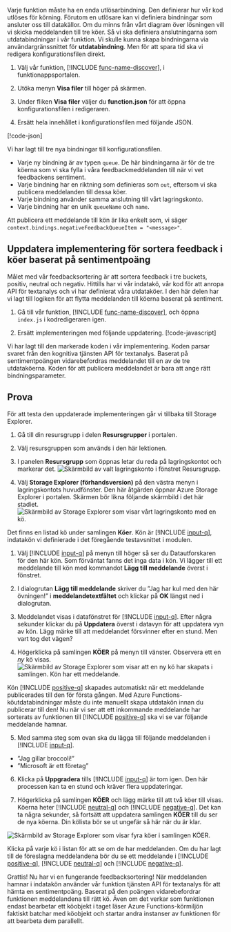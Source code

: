 Varje funktion måste ha en enda utlösarbindning. Den definierar hur vår kod utlöses för körning. Förutom en utlösare kan vi definiera bindningar som ansluter oss till datakällor. Om du minns från vårt diagram över lösningen vill vi skicka meddelanden till tre köer. Så vi ska definiera anslutningarna som utdatabindningar i vår funktion. Vi skulle kunna skapa bindningarna via användargränssnittet för **utdatabindning**. Men för att spara tid ska vi redigera konfigurationsfilen direkt.

1. Välj vår funktion, [!INCLUDE [func-name-discover](./func-name-discover.md)], i funktionappsportalen.

1. Utöka menyn **Visa filer** till höger på skärmen.

1. Under fliken **Visa filer** väljer du **function.json** för att öppna konfigurationsfilen i redigeraren.

1. Ersätt hela innehållet i konfigurationsfilen med följande JSON. 

[!code-json[](../code/function.json)]

Vi har lagt till tre nya bindningar till konfigurationsfilen.

- Varje ny bindning är av typen `queue`. De här bindningarna är för de tre köerna som vi ska fylla i våra feedbackmeddelanden till när vi vet feedbackens sentiment.
- Varje bindning har en riktning som definieras som `out`, eftersom vi ska publicera meddelanden till dessa köer.
- Varje bindning använder samma anslutning till vårt lagringskonto.
- Varje bindning har en unik `queueName` och `name`.

Att publicera ett meddelande till kön är lika enkelt som, vi säger `context.bindings.negativeFeedbackQueueItem = "<message>"`.

## <a name="update-implementation-to-sort-feedback-into-queues-based-on-sentiment-score"></a>Uppdatera implementering för sortera feedback i köer baserat på sentimentpoäng

Målet med vår feedbacksortering är att sortera feedback i tre buckets, positiv, neutral och negativ. Hittills har vi vår indatakö, vår kod för att anropa API för textanalys och vi har definierat våra utdataköer. I den här delen har vi lagt till logiken för att flytta meddelanden till köerna baserat på sentiment.

1. Gå till vår funktion, [!INCLUDE [func-name-discover](./func-name-discover.md)], och öppna `index.js` i kodredigeraren igen.

1. Ersätt implementeringen med följande uppdatering.
[!code-javascript[](../code/discover-sentiment+sort.js?highlight=25-48)]

Vi har lagt till den markerade koden i vår implementering. Koden parsar svaret från den kognitiva tjänsten API för textanalys. Baserat på sentimentpoängen vidarebefordras meddelandet till en av de tre utdataköerna. Koden för att publicera meddelandet är bara att ange rätt bindningsparameter.

## <a name="try-it-out"></a>Prova

För att testa den uppdaterade implementeringen går vi tillbaka till Storage Explorer. 

1. Gå till din resursgrupp i delen **Resursgrupper** i portalen.

1. Välj resursgruppen som används i den här lektionen.

1. I panelen **Resursgrupp** som öppnas letar du reda på lagringskontot och markerar det.
![Skärmbild av valt lagringskonto i fönstret Resursgrupp.](../media-draft/select-storage-account.png)

1. Välj **Storage Explorer (förhandsversion)** på den västra menyn i lagringskontots huvudfönster.  Den här åtgärden öppnar Azure Storage Explorer i portalen. Skärmen bör likna följande skärmbild i det här stadiet.
![Skärmbild av Storage Explorer som visar vårt lagringskonto med en kö.](../media-draft/storage-explorer-menu-inputq.png)

Det finns en listad kö under samlingen **Köer**. Kön är [!INCLUDE [input-q](./q-name-input.md)], indatakön vi definierade i det föregående testavsnittet i modulen.

1. Välj [!INCLUDE [input-q](./q-name-input.md)] på menyn till höger så ser du Datautforskaren för den här kön. Som förväntat fanns det inga data i kön. Vi lägger till ett meddelande till kön med kommandot **Lägg till meddelande** överst i fönstret. 

1. I dialogrutan **Lägg till meddelande** skriver du ”Jag har kul med den här övningen!” i **meddelandetextfältet** och klickar på **OK** längst ned i dialogrutan. 

1. Meddelandet visas i datafönstret för [!INCLUDE [input-q](./q-name-input.md)]. Efter några sekunder klickar du på **Uppdatera** överst i datavyn för att uppdatera vyn av kön. Lägg märke till att meddelandet försvinner efter en stund. Men vart tog det vägen?

1. Högerklicka på samlingen **KÖER** på menyn till vänster. Observera ett en *ny* kö visas.
![Skärmbild av Storage Explorer som visar att en ny kö har skapats i samlingen. Kön har ett meddelande.](../media-draft/sa-new-output-q.png)

Kön [!INCLUDE [positive-q](./q-name-positive.md)] skapades automatiskt när ett meddelande publicerades till den för första gången. Med Azure Functions-köutdatabindningar måste du inte manuellt skapa utdatakön innan du publicerar till den! Nu när vi ser att ett inkommande meddelande har sorterats av funktionen till [!INCLUDE [positive-q](./q-name-positive.md)] ska vi se var följande meddelande hamnar.

5. Med samma steg som ovan ska du lägga till följande meddelanden i [!INCLUDE [input-q](./q-name-input.md)].

- ”Jag gillar broccoli!”
- ”Microsoft är ett företag”

6. Klicka på **Uppgradera** tills [!INCLUDE [input-q](./q-name-input.md)] är tom igen. Den här processen kan ta en stund och kräver flera uppdateringar.

1. Högerklicka på samlingen **KÖER** och lägg märke till att två köer till visas. Köerna heter [!INCLUDE [neutral-q](./q-name-neutral.md)] och [!INCLUDE [negative-q](./q-name-negative.md)]. Det kan ta några sekunder, så fortsätt att uppdatera samlingen **KÖER** till du ser de nya köerna. Din kölista bör se ut ungefär så här när du är klar.

![Skärmbild av Storage Explorer som visar fyra köer i samlingen KÖER.](../media-draft/sa-final-q-list.png)

Klicka på varje kö i listan för att se om de har meddelanden. Om du har lagt till de föreslagna meddelandena bör du se ett meddelande i [!INCLUDE [positive-q](./q-name-positive.md)], [!INCLUDE [neutral-q](./q-name-neutral.md)] och [!INCLUDE [negative-q](./q-name-negative.md)].

Grattis! Nu har vi en fungerande feedbacksortering! När meddelanden hamnar i indatakön använder vår funktion tjänsten API för textanalys för att hämta en sentimentpoäng. Baserat på den poängen vidarebefordrar funktionen meddelandena till rätt kö. Även om det verkar som funktionen endast bearbetar ett köobjekt i taget läser Azure Functions-körmiljön faktiskt batchar med köobjekt och startar andra instanser av funktionen för att bearbeta dem parallellt. 